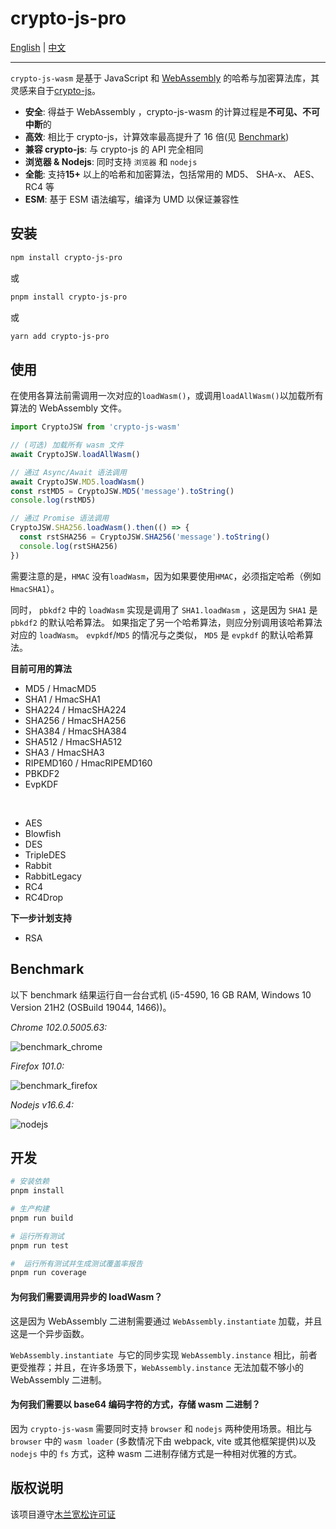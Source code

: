 # crypto-js-pro

[English](README.md) | [中文](README-CN.md)

---

`crypto-js-wasm` 是基于 JavaScript 和 [WebAssembly](https://webassembly.org/) 的哈希与加密算法库，其灵感来自于[crypto-js](https://github.com/brix/crypto-js)。

- **安全**: 得益于 WebAssembly ，crypto-js-wasm 的计算过程是**不可见、不可中断**的
- **高效**: 相比于 crypto-js，计算效率最高提升了 16 倍(见 [Benchmark](https://originjs.org/WASM-benchmark/#/))
- **兼容 crypto-js**: 与 crypto-js 的 API 完全相同
- **浏览器 & Nodejs**: 同时支持 `浏览器` 和 `nodejs`
- **全能**: 支持**15+** 以上的哈希和加密算法，包括常用的 MD5、 SHA-x、 AES、RC4 等
- **ESM**: 基于 ESM 语法编写，编译为 UMD 以保证兼容性

## 安装

```bash
npm install crypto-js-pro
```

或

```bash
pnpm install crypto-js-pro
```

或

```bash
yarn add crypto-js-pro
```

## 使用

在使用各算法前需调用一次对应的`loadWasm()`，或调用`loadAllWasm()`以加载所有算法的 WebAssembly 文件。

```javascript
import CryptoJSW from 'crypto-js-wasm'

// (可选) 加载所有 wasm 文件
await CryptoJSW.loadAllWasm()

// 通过 Async/Await 语法调用
await CryptoJSW.MD5.loadWasm()
const rstMD5 = CryptoJSW.MD5('message').toString()
console.log(rstMD5)

// 通过 Promise 语法调用
CryptoJSW.SHA256.loadWasm().then(() => {
  const rstSHA256 = CryptoJSW.SHA256('message').toString()
  console.log(rstSHA256)
})
```

需要注意的是，`HMAC` 没有`loadWasm`，因为如果要使用`HMAC`，必须指定哈希（例如`HmacSHA1`）。

同时， `pbkdf2` 中的 `loadWasm` 实现是调用了 `SHA1.loadWasm` ，这是因为 `SHA1` 是 `pbkdf2` 的默认哈希算法。 如果指定了另一个哈希算法，则应分别调用该哈希算法对应的 `loadWasm`。 `evpkdf`/`MD5` 的情况与之类似， `MD5` 是 `evpkdf` 的默认哈希算法。

**目前可用的算法**

- MD5 / HmacMD5
- SHA1 / HmacSHA1
- SHA224 / HmacSHA224
- SHA256 / HmacSHA256
- SHA384 / HmacSHA384
- SHA512 / HmacSHA512
- SHA3 / HmacSHA3
- RIPEMD160 / HmacRIPEMD160
- PBKDF2
- EvpKDF

<br>

- AES
- Blowfish
- DES
- TripleDES
- Rabbit
- RabbitLegacy
- RC4
- RC4Drop

**下一步计划支持**

- RSA

## Benchmark

以下 benchmark 结果运行自一台台式机 (i5-4590, 16 GB RAM, Windows 10 Version 21H2 (OSBuild 19044, 1466))。

_Chrome 102.0.5005.63:_

![benchmark_chrome](benchmark/benchmark_chrome.png)

_Firefox 101.0:_

![benchmark_firefox](benchmark/benchmark_firefox.png)

_Nodejs v16.6.4:_

![nodejs](benchmark/benchmark_nodejs.png)

## 开发

```bash
# 安装依赖
pnpm install

# 生产构建
pnpm run build

# 运行所有测试
pnpm run test

#  运行所有测试并生成测试覆盖率报告
pnpm run coverage
```

#### 为何我们需要调用异步的 loadWasm？

这是因为 WebAssembly 二进制需要通过 `WebAssembly.instantiate` 加载，并且这是一个异步函数。

`WebAssembly.instantiate `与它的同步实现 `WebAssembly.instance` 相比，前者更受推荐；并且，在许多场景下，`WebAssembly.instance` 无法加载不够小的 WebAssembly 二进制。

#### 为何我们需要以 base64 编码字符的方式，存储 wasm 二进制？

因为 `crypto-js-wasm` 需要同时支持 `browser` 和 `nodejs` 两种使用场景。相比与 `browser` 中的 `wasm loader` (多数情况下由 webpack, vite 或其他框架提供)以及 `nodejs` 中的 `fs` 方式，这种 wasm 二进制存储方式是一种相对优雅的方式。

## 版权说明

该项目遵守[木兰宽松许可证](LICENSE)

